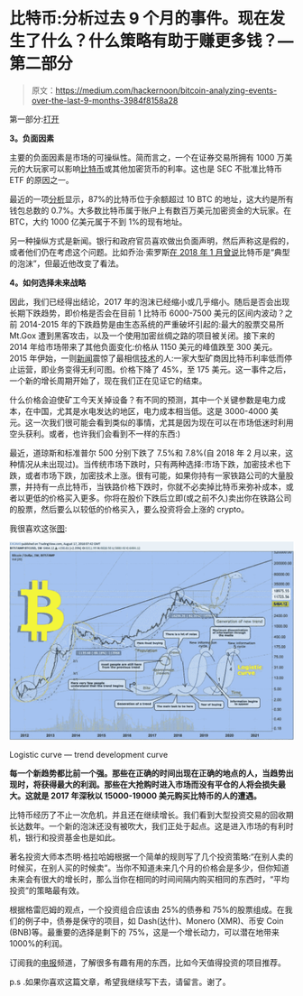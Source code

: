 # 比特币:分析过去 9 个月的事件。现在发生了什么？什么策略有助于赚更多钱？—第二部分

> 原文：<https://medium.com/hackernoon/bitcoin-analyzing-events-over-the-last-9-months-3984f8158a28>

第一部分:[打开](https://hackernoon.com/bitcoin-analyzing-events-over-the-last-9-months-1a2cb3d4b900)

**3。负面因素**

主要的负面因素是市场的可操纵性。简而言之，一个在证券交易所拥有 1000 万美元的大玩家可以影响[比特币](https://hackernoon.com/tagged/bitcoin)或其他加密货币的利率。这也是 SEC 不批准比特币 ETF 的原因之一。

最近的一项[分析](https://diar.co/volume-2-issue-37/#1)显示，87%的比特币位于余额超过 10 BTC 的地址，这大约是所有钱包总数的 0.7%。大多数比特币属于账户上有数百万美元加密资金的大玩家。在 BTC，大约 1000 亿美元属于不到 1%的现有地址。

另一种操纵方式是新闻。银行和政府官员喜欢做出负面声明，然后声称这是假的，或者他们仍在考虑这个问题。比如乔治·索罗斯[在 2018 年 1 月曾说](https://www.ai-cio.com/news/soros-changes-tune-cryptocurrency/)比特币是“典型的泡沫”，但最近他改变了看法。

**4。如何选择未来战略**

因此，我们已经得出结论，2017 年的泡沫已经缩小或几乎缩小。随后是否会出现长期下跌趋势，即价格是否会在目前 1 比特币 6000-7500 美元的区间内波动？之前 2014-2015 年的下跌趋势是由生态系统的严重破坏引起的:最大的股票交易所 Mt.Gox 遭到黑客攻击，以及一个使用加密丝绸之路的项目被关闭。接下来的 2014 年给市场带来了其他负面变化:价格从 1150 美元的峰值跌至 300 美元。2015 年伊始，一则[新闻](https://www.coindesk.com/cex-io-halts-cloud-mining-service-due-low-bitcoin-price/)震惊了最相信[技术](https://hackernoon.com/tagged/technology)的人:一家大型矿商因比特币利率低而停止运营，即业务变得无利可图。价格下降了 45%，至 175 美元。这一事件之后，一个新的增长周期开始了，现在我们正在见证它的结束。

什么价格会迫使矿工今天关掉设备？有不同的预测，其中一个关键参数是电力成本，在中国，尤其是水电发达的地区，电力成本相当低。这是 3000-4000 美元。这一次我们很可能会看到类似的事情，尤其是因为现在可以在市场低迷时利用空头获利。或者，也许我们会看到不一样的东西:)

最近，道琼斯和标准普尔 500 分别下跌了 7.5%和 7.8%(自 2018 年 2 月以来，这种情况从未出现过)。当传统市场下跌时，只有两种选择:市场下跌，加密技术也下跌，或者市场下跌，加密技术上涨。很有可能，如果你持有一家铁路公司的大量股票，并持有一点比特币，当铁路价格下跌时，你就不必卖掉比特币来弥补成本，或者以更低的价格买入更多。你将在股价下跌后立即(或之前不久)卖出你在铁路公司的股票，然后要么以较低的价格买入，要么投资将会上涨的 crypto。

我很喜欢这张[图](https://www.tradingview.com/chart/BTCUSD/wrO2gSlU-Logistic-curve/):

![](img/c613668e9b016dd9951fbff6cb6e877e.png)

Logistic curve — trend development curve

**每一个新趋势都比前一个强。那些在正确的时间出现在正确的地点的人，当趋势出现时，将获得最大的利润。那些在大抢购时进入市场而没有平仓的人将会损失最大。这就是 2017 年深秋以 15000-19000 美元购买比特币的人的遭遇。**

比特币经历了不止一次危机，并且还在继续增长。我们看到大型投资交易的回收期长达数年。一个新的泡沫还没有被吹大，我们正处于起点。这是进入市场的有利时机，银行和投资基金也是如此。

著名投资大师本杰明·格拉哈姆根据一个简单的规则写了几个投资策略:“在别人卖的时候买，在别人买的时候卖”。当你不知道未来几个月的价格会是多少，但你知道未来会有很大的增长时，那么当你在相同的时间间隔内购买相同的东西时，“平均投资”的策略最有效。

根据格雷厄姆的观点，一个投资组合应该由 25%的债券和 75%的股票组成。在我们的例子中，债券是保守的项目，如 Dash(达什)、Monero (XMR)、币安 Coin (BNB)等。最重要的选择是剩下的 75%，这是一个增长动力，可以潜在地带来 1000%的利润。

订阅我的[电报](https://t.me/SIinvest)频道，了解很多有趣有用的东西，比如今天值得投资的项目推荐。

p.s .如果你喜欢这篇文章，希望我继续写下去，请留言。谢了。